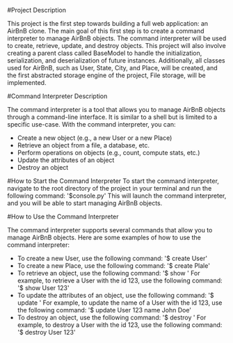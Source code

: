 #Project Description

This project is the first step towards building a full web application: an AirBnB clone. The main goal of this first step is to create a command interpreter to manage AirBnB objects. The command interpreter will be used to create, retrieve, update, and destroy objects. This project will also involve creating a parent class called BaseModel to handle the initialization, serialization, and deserialization of future instances. Additionally, all classes used for AirBnB, such as User, State, City, and Place, will be created, and the first abstracted storage engine of the project, File storage, will be implemented.

#Command Interpreter Description

The command interpreter is a tool that allows you to manage AirBnB objects through a command-line interface. It is similar to a shell but is limited to a specific use-case. With the command interpreter, you can:
- Create a new object (e.g., a new User or a new Place)
- Retrieve an object from a file, a database, etc.
- Perform operations on objects (e.g., count, compute stats, etc.)
- Update the attributes of an object
- Destroy an object

#How to Start the Command Interpreter
To start the command interpreter, navigate to the root directory of the project in your terminal and run the following command:
	'$console.py'
This will launch the command interpreter, and you will be able to start managing AirBnB objects.

#How to Use the Command Interpreter

The command interpreter supports several commands that allow you to manage AirBnB objects. Here are some examples of how to use the command interpreter:
- To create a new User, use the following command:
	'$ create User'
- To create a new Place, use the following command:
	'$ create Plale'
- To retrieve an object, use the following command:
	'$ show <class name> <id>'
For example, to retrieve a User with the id 123, use the following command:
	'$ show User 123'
- To update the attributes of an object, use the following command:
	'$ update <class name> <id> <attribute name> <attribute value>'
For example, to update the name of a User with the id 123, use the following command:
	'$ update User 123 name John Doe'
- To destroy an object, use the following command:
	'$ destroy <class name> <id>'
For example, to destroy a User with the id 123, use the following command:
	'$ destroy User 123'
